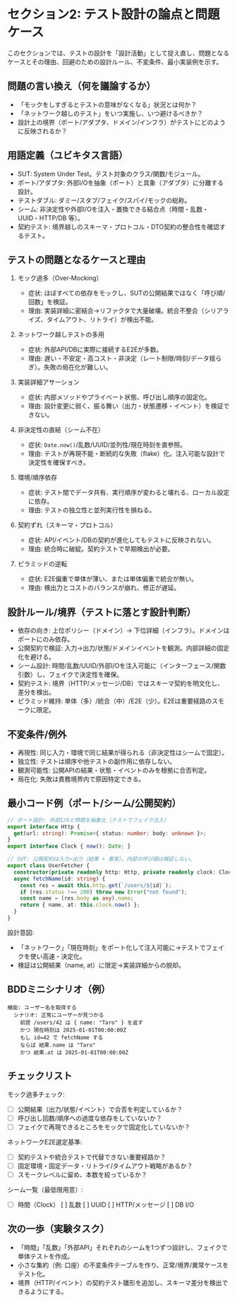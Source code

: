 # セクション2: テスト設計の論点と問題ケース

このセクションでは、テストの設計を「設計活動」として捉え直し、問題となるケースとその理由、回避のための設計ルール、不変条件、最小実装例を示す。

## 問題の言い換え（何を議論するか）
- 「モックをしすぎるとテストの意味がなくなる」状況とは何か？
- 「ネットワーク越しのテスト」をいつ実施し、いつ避けるべきか？
- 設計上の境界（ポート/アダプタ、ドメイン/インフラ）がテストにどのように反映されるか？

## 用語定義（ユビキタス言語）
- SUT: System Under Test。テスト対象のクラス/関数/モジュール。
- ポート/アダプタ: 外部I/Oを抽象（ポート）と具象（アダプタ）に分離する設計。
- テストダブル: ダミー/スタブ/フェイク/スパイ/モックの総称。
- シーム: 非決定性や外部I/Oを注入・置換できる結合点（時間・乱数・UUID・HTTP/DB 等）。
- 契約テスト: 境界越しのスキーマ・プロトコル・DTO契約の整合性を確認するテスト。

## テストの問題となるケースと理由
1) モック過多（Over‑Mocking）
   - 症状: ほぼすべての依存をモックし、SUTの公開結果ではなく「呼び順/回数」を検証。
   - 理由: 実装詳細に密結合→リファクタで大量破壊。統合不整合（シリアライズ、タイムアウト、リトライ）が検出不能。

2) ネットワーク越しテストの多用
   - 症状: 外部API/DBに実際に接続するE2Eが多数。
   - 理由: 遅い・不安定・高コスト・非決定（レート制限/時刻/データ揺らぎ）。失敗の局在化が難しい。

3) 実装詳細アサーション
   - 症状: 内部メソッドやプライベート状態、呼び出し順序の固定化。
   - 理由: 設計変更に弱く、振る舞い（出力・状態遷移・イベント）を検証できない。

4) 非決定性の直結（シーム不在）
   - 症状: `Date.now()`/乱数/UUID/並列性/現在時刻を直参照。
   - 理由: テストが再現不能・断続的な失敗（flake）化。注入可能な設計で決定性を確保すべき。

5) 環境/順序依存
   - 症状: テスト間でデータ共有、実行順序が変わると壊れる、ローカル設定に依存。
   - 理由: テストの独立性と並列実行性を損ねる。

6) 契約ずれ（スキーマ・プロトコル）
   - 症状: API/イベント/DBの契約が進化してもテストに反映されない。
   - 理由: 統合時に破綻。契約テストで早期検出が必要。

7) ピラミッドの逆転
   - 症状: E2E偏重で単体が薄い、または単体偏重で統合が無い。
   - 理由: 検出力とコストのバランスが崩れ、修正が遅延。

## 設計ルール/境界（テストに落とす設計判断）
- 依存の向き: 上位ポリシー（ドメイン）→ 下位詳細（インフラ）。ドメインはポートにのみ依存。
- 公開契約で検証: 入力→出力/状態/ドメインイベントを観測。内部詳細の固定化を避ける。
- シーム設計: 時間/乱数/UUID/外部I/Oを注入可能に（インターフェース/関数引数）し、フェイクで決定性を確保。
- 契約テスト: 境界（HTTP/メッセージ/DB）ではスキーマ契約を明文化し、差分を検出。
- ピラミッド維持: 単体（多）/統合（中）/E2E（少）。E2Eは重要経路のスモークに限定。

## 不変条件/例外
- 再現性: 同じ入力・環境で同じ結果が得られる（非決定性はシームで固定）。
- 独立性: テストは順序や他テストの副作用に依存しない。
- 観測可能性: 公開APIの結果・状態・イベントのみを根拠に合否判定。
- 局在化: 失敗は責務境界内で原因特定できる。

## 最小コード例（ポート/シーム/公開契約）
```ts
// ポート設計: 外部I/Oと時間を抽象化（テストでフェイク注入）
export interface Http {
  get(url: string): Promise<{ status: number; body: unknown }>;
}
export interface Clock { now(): Date; }

// SUT: 公開契約は入力→出力（結果 + 事実）。内部の呼び順は検証しない。
export class UserFetcher {
  constructor(private readonly http: Http, private readonly clock: Clock) {}
  async fetchName(id: string) {
    const res = await this.http.get(`/users/${id}`);
    if (res.status !== 200) throw new Error("not found");
    const name = (res.body as any).name;
    return { name, at: this.clock.now() };
  }
}
```
設計意図:
- 「ネットワーク」「現在時刻」をポート化して注入可能に→テストでフェイクを使い高速・決定化。
- 検証は公開結果（name, at）に限定→実装詳細からの脱却。

## BDDミニシナリオ（例）
```
機能: ユーザー名を取得する
  シナリオ: 正常にユーザーが見つかる
    前提 /users/42 は { name: "Taro" } を返す
    かつ 現在時刻は 2025-01-01T00:00:00Z
    もし id=42 で fetchName する
    ならば 結果.name は "Taro"
    かつ 結果.at は 2025-01-01T00:00:00Z
```

## チェックリスト
モック過多チェック:
- [ ] 公開結果（出力/状態/イベント）で合否を判定しているか？
- [ ] 呼び出し回数/順序への過度な依存をしていないか？
- [ ] フェイクで再現できるところをモックで固定化していないか？

ネットワークE2E選定基準:
- [ ] 契約テストや統合テストで代替できない重要経路か？
- [ ] 固定環境・固定データ・リトライ/タイムアウト戦略があるか？
- [ ] スモークレベルに留め、本数を絞っているか？

シーム一覧（最低限用意）:
- [ ] 時間（Clock）  [ ] 乱数  [ ] UUID  [ ] HTTP/メッセージ  [ ] DB I/O

## 次の一歩（実験タスク）
- 「時間」「乱数」「外部API」それぞれのシームを1つずつ設計し、フェイクで単体テストを作成。
- 小さな集約（例: 口座）の不変条件テーブルを作り、正常/境界/異常ケースをテスト化。
- 境界（HTTP/イベント）の契約テスト雛形を追加し、スキーマ差分を検出できるようにする。
